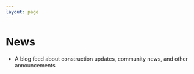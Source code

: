 ```yaml
---
layout: page
---
```


# News

* A blog feed about construction updates, community news, and other announcements